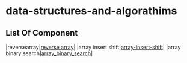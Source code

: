 # data-structures-and-algorathims
## List Of Component

|reversearray|[reverse array](./reverse_array/)|
|array insert shift|[array-insert-shift](./array_insert_shif/)|
|array binary search|[array_binary_search](./array-binary-search/)|




